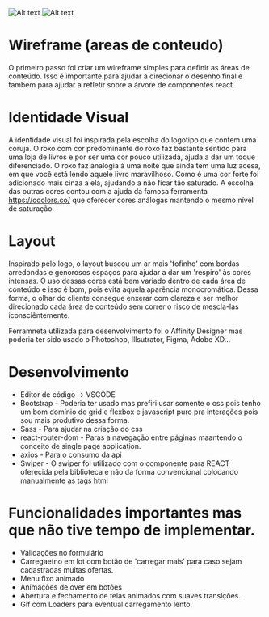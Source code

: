 ![Alt text](http://muriloflesch.com/imagens/admin.png "Home")
![Alt text](http://muriloflesch.com/imagens/home.png "Home")


# Wireframe (areas de conteudo)

O primeiro passo foi criar um wireframe simples para definir as áreas de conteúdo. Isso é importante para ajudar a direcionar o desenho final e tambem para ajudar a refletir sobre a árvore de componentes react.

# Identidade Visual

A identidade visual foi inspirada pela escolha do logotipo que contem uma coruja. O roxo com cor predominante do roxo faz bastante sentido para uma loja de livros e por ser uma cor pouco utilizada, ajuda a dar um toque diferenciado. O roxo faz analogia à uma noite que ainda tem uma luz acesa, em que você está lendo aquele livro maravilhoso. Como é uma cor forte foi adicionado mais cinza a ela, ajudando a não ficar tão saturado. A escolha das outras cores contou com a ajuda da famosa ferramenta https://coolors.co/ que oferecer cores análogas mantendo o mesmo nível de saturação.

# Layout

Inspirado pelo logo, o layout buscou um ar mais 'fofinho' com bordas arredondas e genorosos espaços para ajudar a dar um 'respiro' às cores intensas.  O uso dessas cores está bem variado dentro de cada área de conteúdo e isso é bom, pois evita aquela aparência monocromática. Dessa forma, o olhar do cliente consegue enxerar com clareza e ser melhor direcionado cada área de conteúdo sem correr o risco de mescla-las iconsciêntemente.

 Ferramneta utilizada para desenvolvimento foi o Affinity Designer mas poderia ter sido usado o Photoshop, Illsutrator, Figma, Adobe XD...


# Desenvolvimento
 - Editor de código -> VSCODE
 - Bootstrap - Poderia ter usado mas prefiri usar somente o css pois tenho um bom domínio de grid e flexbox e javascript puro pra interações pois sou mais produtivo dessa forma.
 - Sass - Para ajudar na criação do css
 - react-router-dom - Paras a navegação entre páginas maantendo o conceito de single page application.
 - axios - Para o consumo da api
 - Swiper - O swiper foi utilizado com o componente para REACT oferecida pela biblioteca e não da forma convencional colocando manualmente as tags html
    

# Funcionalidades importantes mas que não tive tempo de implementar.

- Validações no formulário
- Carregaetno em lot com botão de 'carregar mais' para caso sejam cadastradas muitas ofertas.
- Menu fixo animado
- Animações de over em botões
- Abertura e fechamento de telas animados com suaves transições.
- Gif com Loaders para eventual carregamento lento. 

